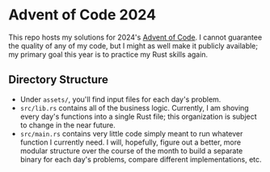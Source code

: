 # Advent of Code 2024

This repo hosts my solutions for 2024's [Advent of Code](https://adventofcode.com/2024).
I cannot guarantee the quality of any of my code, but I might as well make it publicly available; my primary goal this year is to practice my Rust skills again.

## Directory Structure

- Under `assets/`, you'll find input files for each day's problem.
- `src/lib.rs` contains all of the business logic. Currently, I am shoving every day's functions into a single Rust file; this organization is subject to change in the near future.
- `src/main.rs` contains very little code simply meant to run whatever function I currently need. I will, hopefully, figure out a better, more modular structure over the course of the month to build a separate binary for each day's problems, compare different implementations, etc.
